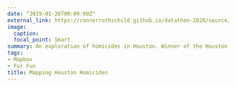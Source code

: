 ```yaml
---
date: “2019-01-26T00:00:00Z"
external_link: https://connorrothschild.github.io/datathon-2020/source/
image:
  caption: 
  focal_point: Smart
summary: An exploration of homicides in Houston. Winner of the Houston track at the 2020 Rice Datathon.
tags:
- Mapbox
- For Fun
title: Mapping Houston Homicides
---
```

